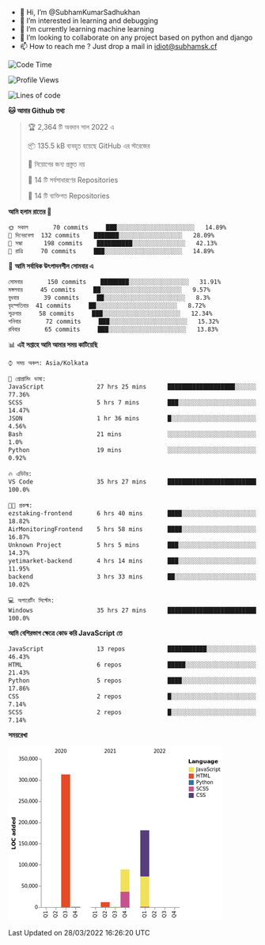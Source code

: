 - 👋 Hi, I’m @SubhamKumarSadhukhan
- 👀 I’m interested in learning and debugging
- 🌱 I’m currently learning machine learning
- 💞️ I’m looking to collaborate on any project based on python and django
- 📫 How to reach me ?
      Just drop a mail in idiot@subhamsk.cf

<!---
SubhamKumarSadhukhan/SubhamKumarSadhukhan is a ✨ special ✨ repository because its `README.md` (this file) appears on your GitHub profile.
You can click the Preview link to take a look at your changes.
--->


<!--START_SECTION:waka-->
![Code Time](http://img.shields.io/badge/Code%20Time-349%20hrs%2056%20mins-blue)

![Profile Views](http://img.shields.io/badge/%E0%A6%AA%E0%A7%8D%E0%A6%B0%E0%A7%8B%E0%A6%AB%E0%A6%BE%E0%A6%87%E0%A6%B2%20%E0%A6%A6%E0%A6%B0%E0%A7%8D%E0%A6%B6%E0%A6%A8-2-blue)

![Lines of code](https://img.shields.io/badge/%E0%A6%B9%E0%A7%8D%E0%A6%AF%E0%A6%BE%E0%A6%B2%E0%A7%8B%20%E0%A6%93%E0%A6%AF%E0%A6%BC%E0%A6%BE%E0%A6%B0%E0%A7%8D%E0%A6%B2%E0%A7%8D%E0%A6%A1%20%E0%A6%A5%E0%A7%87%E0%A6%95%E0%A7%87%20%E0%A6%86%E0%A6%AE%E0%A6%BF%20%E0%A6%B2%E0%A6%BF%E0%A6%96%E0%A7%87%E0%A6%9B%E0%A6%BF-597%20Thousand%20%E0%A6%95%E0%A7%8B%E0%A6%A1%E0%A7%87%E0%A6%B0%20%E0%A6%B2%E0%A6%BE%E0%A6%87%E0%A6%A8-blue)

**🐱 আমার Github তথ্য** 

> 🏆 2,364 টি অবদান সাল 2022 এ
 > 
> 📦 135.5 kB ব্যবহৃত হয়েছে GitHub এর স্টরেজের 
 > 
> 🚫 নিয়োগের জন্য প্রস্তুত নয়
 > 
> 📜 14 টি সর্বসাধারণের Repositories 
 > 
> 🔑 14 টি ব্যক্তিগত Repositories  
 > 
**আমি হলাম রাতের 🦉** 

```text
🌞 সকাল       70 commits     ███░░░░░░░░░░░░░░░░░░░░░░   14.89% 
🌆 দিনেরবেলা  132 commits    ███████░░░░░░░░░░░░░░░░░░   28.09% 
🌃 সন্ধা      198 commits    ██████████░░░░░░░░░░░░░░░   42.13% 
🌙 রাত্রি     70 commits     ███░░░░░░░░░░░░░░░░░░░░░░   14.89%

```
📅 **আমি সর্বাধিক উৎপাদনশীল সোমবার এ** 

```text
সোমবার       150 commits    ████████░░░░░░░░░░░░░░░░░   31.91% 
মঙ্গলবার     45 commits     ██░░░░░░░░░░░░░░░░░░░░░░░   9.57% 
বুধবার       39 commits     ██░░░░░░░░░░░░░░░░░░░░░░░   8.3% 
বৃহস্পতিবার  41 commits     ██░░░░░░░░░░░░░░░░░░░░░░░   8.72% 
শুক্রবার     58 commits     ███░░░░░░░░░░░░░░░░░░░░░░   12.34% 
শনিবার       72 commits     ███░░░░░░░░░░░░░░░░░░░░░░   15.32% 
রবিবার       65 commits     ███░░░░░░░░░░░░░░░░░░░░░░   13.83%

```


📊 **এই সপ্তাহে আমি আমার সময় কাটিয়েছি** 

```text
⌚︎ সময় অঞ্চল: Asia/Kolkata

💬 প্রোগ্রামিং ভাষা: 
JavaScript               27 hrs 25 mins      ███████████████████░░░░░░   77.36% 
SCSS                     5 hrs 7 mins        ███░░░░░░░░░░░░░░░░░░░░░░   14.47% 
JSON                     1 hr 36 mins        █░░░░░░░░░░░░░░░░░░░░░░░░   4.56% 
Bash                     21 mins             ░░░░░░░░░░░░░░░░░░░░░░░░░   1.0% 
Python                   19 mins             ░░░░░░░░░░░░░░░░░░░░░░░░░   0.92%

🔥 এডিটর: 
VS Code                  35 hrs 27 mins      █████████████████████████   100.0%

🐱‍💻 প্রকল্ম: 
ezstaking-frontend       6 hrs 40 mins       ████░░░░░░░░░░░░░░░░░░░░░   18.82% 
AirMonitoringFrontend    5 hrs 58 mins       ████░░░░░░░░░░░░░░░░░░░░░   16.87% 
Unknown Project          5 hrs 5 mins        ███░░░░░░░░░░░░░░░░░░░░░░   14.37% 
yetimarket-backend       4 hrs 14 mins       ███░░░░░░░░░░░░░░░░░░░░░░   11.95% 
backend                  3 hrs 33 mins       ██░░░░░░░░░░░░░░░░░░░░░░░   10.02%

💻 অপারেটিং সিস্টেম: 
Windows                  35 hrs 27 mins      █████████████████████████   100.0%

```

**আমি বেশিরভাগ ক্ষেত্রে কোড করি JavaScript তে** 

```text
JavaScript               13 repos            ███████████░░░░░░░░░░░░░░   46.43% 
HTML                     6 repos             █████░░░░░░░░░░░░░░░░░░░░   21.43% 
Python                   5 repos             ████░░░░░░░░░░░░░░░░░░░░░   17.86% 
CSS                      2 repos             █░░░░░░░░░░░░░░░░░░░░░░░░   7.14% 
SCSS                     2 repos             █░░░░░░░░░░░░░░░░░░░░░░░░   7.14%

```


**সময়রেখা**

![Chart not found](https://raw.githubusercontent.com/SubhamKumarSadhukhan/SubhamKumarSadhukhan/main/charts/bar_graph.png) 


 Last Updated on 28/03/2022 16:26:20 UTC
<!--END_SECTION:waka-->
